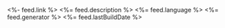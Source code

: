 <?xml version="1.0" encoding="UTF-8"?>

<rss  xmlns:atom="http://www.w3.org/2005/Atom" 
      xmlns:media="http://search.yahoo.com/mrss/" 
      xmlns:content="http://purl.org/rss/1.0/modules/content/" 
      xmlns:dc="http://purl.org/dc/elements/1.1/" 
      xmlns:distill="https://distill.pub/journal/" 
      version="2.0">
<channel>

<title><%= feed.title %></title>
<link><%- feed.link %></link>
<atom:link href="<%- feed.link %>" rel="self" type="application/rss+xml"/>
<description><%= feed.description %></description>
<language><%= feed.language %></language>
<generator><%= feed.generator %></generator>
<lastBuildDate><%= feed.lastBuildDate %></lastBuildDate>

